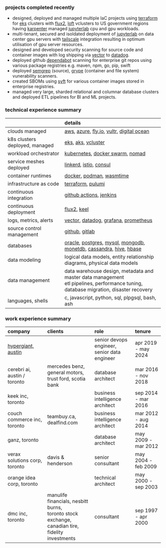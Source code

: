### projects completed recently
* designed, deployed and managed multiple IaC projects using [terraform](https://www.terraform.io) for [eks](https://aws.amazon.com/eks) clusters with [flux2](https://fluxcd.io), [loft](https://loft.sh) vclusters to US government regions having [karpenter](https://karpenter.sh) managed [jupyterlab](https://jupyter.org) cpu and gpu workloads.
* multi-tenant, secured and isoldated deployment of [jupyterlab](https://jupyter.org) on data center gpu servers with [tailscale](https://tailscale.com) integration resulting in optimum utilisation of gpu server resources.
* designed and developed security scanning for source code and container images with log shipping via [vector](https://vector.dev) to [datadog](https://www.datadoghq.com).
* deployed github [dependabot](https://docs.github.com/en/code-security/getting-started/dependabot-quickstart-guide) scanning for enterprise git repos using various package registries e.g. maven, npm, go, pip, swift
* deployed [semgrep](https://semgrep.dev) (source), [grype](https://github.com/anchore/grype) (container and file system) vunerability scanners.
* created SBOMs using [syft](https://github.com/anchore/syft) for various container images stored in enterprise registries.
* managed very large, sharded relational and columnar database clusters and deployed ETL pipelines for BI and ML projects.


### technical experience summary

&nbsp; | details
:--- | :------
clouds managed | [aws](https://aws.amazon.com), [azure](https://azure.microsoft.com), [fly.io](https://fly.io), [vultr](https://www.vultr.com), [digital ocean](https://www.digitalocean.com)
k8s clusters deployed, managed | [eks](https://aws.amazon.com/eks), [aks](https://azure.microsoft.com/products/kubernetes-service), [vcluster](https://www.vcluster.com)
workload orchestrator | [kubernetes](https://kubernetes.io), [docker swarm](https://docs.docker.com/engine/swarm), [nomad](https://www.nomadproject.io)
service meshes deployed | [linkerd](https://linkerd.io), [istio](https://istio.io), [consul](https://www.consul.io)
container runtimes | [docker](https://www.docker.com), [podman](https://podman.io), [wasmtime](https://wasmtime.dev)
infrastructure as code | [terraform](https://www.terraform.io), [pulumi](https://www.pulumi.com)
continuous integration | [github actions](https://github.com/features/actions), [jenkins](https://www.jenkins.io)
continuous deployment | [flux2](https://fluxcd.io), [keel](https://keel.sh)
logs, metrics, alerts | [vector](https://vector.dev), [datadog](https://www.datadoghq.com), [grafana](https://grafana.com), [prometheus](https://prometheus.io)
source control management | [github](https://github.com), [gitlab](https://gitlab.com)
databases | [oracle](https://www.oracle.com), [postgres](https://www.postgresql.org), [mysql](https://www.mysql.com), [mongodb](https://www.mongodb.com), [monetdb](https://www.monetdb.org), [cassandra](https://cassandra.apache.org), [hive](https://hive.apache.org), [hbase](https://hbase.apache.org)
data modeling | logical data models, entity relationship diagrams, physical data models
data management | data warehouse design, metadata and master data management<br>etl pipelines, performance tuning, database migration, disaster recovery
languages, shells | c, javascript, python, sql, plpgsql, bash, ash


### work experience summary

company | clients | role | tenure
:------ | :------ | :--- | :-----
[hypergiant, austin](https://www.hypergiant.com) | | senior devops engineer,<br>senior data engineer | apr 2019 - may 2024
cerebri ai, austin / toronto | mercedes benz, general motors,<br>trust ford, scotia bank | database architect | mar 2016 - nov 2018
keek inc, toronto | | business intelligence architect | sep 2014 - mar 2016
couch commerce inc, toronto | teambuy.ca, dealfind.com | business intelligence architect | mar 2012 - aug 2014
ganz, toronto | | database architect | may 2009 - mar 2012
verax solutions corp, toronto | davis & henderson | senior consultant | may 2004 - feb 2009
orange idea corp, toronto | | technical architect | may 2000 - sep 2003
dmc inc, toronto | manulife financials, nesbitt burns,<br>toronto stock exchange, canadian tire,<br>fidelity investments | consultant | sep 1997 - apr 2000


